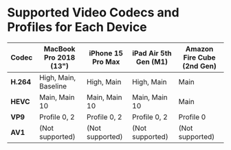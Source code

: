 # Supported Video Codecs and Profiles for Each Device

| **Codec**    | **MacBook Pro 2018 (13")**          | **iPhone 15 Pro Max**           | **iPad Air 5th Gen (M1)**        | **Amazon Fire Cube (2nd Gen)** |
|--------------|------------------------------------|---------------------------------|----------------------------------|---------------------------------|
| **H.264**    | High, Main, Baseline               | High, Main                      | High, Main                       | Main                           |
| **HEVC**     | Main, Main 10                      | Main, Main 10                   | Main, Main 10                    | Main                           |
| **VP9**      | Profile 0, 2                        | Profile 0, 2                    | Profile 0, 2                     | Profile 0                      |
| **AV1**      | (Not supported)                    | (Not supported)                 | (Not supported)                  | (Not supported)                 |

